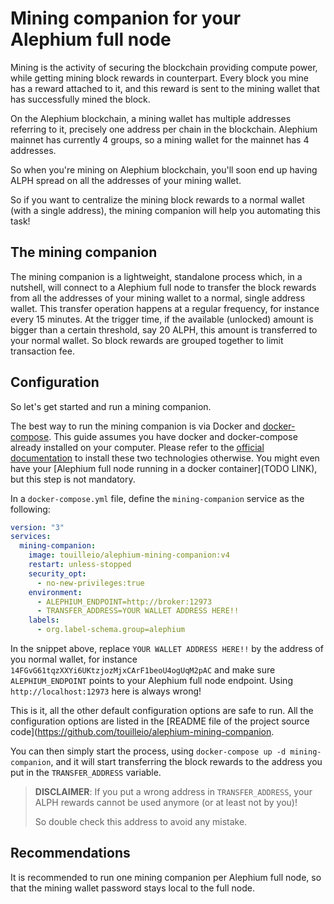 # Mining companion for your Alephium full node

Mining is the activity of securing the blockchain providing compute power, while getting
mining block rewards in counterpart. Every block you mine has a reward attached to it,
and this reward is sent to the mining wallet that has successfully mined the block.

On the Alephium blockchain, a mining wallet has multiple addresses referring to it,
precisely one address per chain in the blockchain.
Alephium mainnet has currently 4 groups, so a mining wallet for the mainnet has 4 addresses.

So when you're mining on Alephium blockchain, you'll soon end up having
ALPH spread on all the addresses of your mining wallet.

So if you want to centralize the mining block rewards
to a normal wallet (with a single address), the mining companion will help you automating this task!

## The mining companion

The mining companion is a lightweight, standalone process which, in a nutshell,
will connect to a Alephium full node to transfer the block rewards from all the addresses of your mining wallet
to a normal, single address wallet.
This transfer operation happens at a regular frequency, for instance every 15 minutes.
At the trigger time, if the available (unlocked) amount is bigger than a certain threshold,
say 20 ALPH, this amount is transferred to your normal wallet. So block rewards are grouped
together to limit transaction fee.

## Configuration

So let's get started and run a mining companion.

The best way to run the mining companion is via Docker and [docker-compose](https://docs.docker.com/compose/).
This guide assumes you have docker and docker-compose already installed
on your computer. Please refer to the [official documentation](https://docs.docker.com/compose/install/) to install
these two technologies otherwise.
You might even have your [Alephium full node running in a docker container](TODO LINK), but this step is not mandatory.

In a `docker-compose.yml` file, define the `mining-companion` service as the following:

```yaml
version: "3"
services:
  mining-companion:
    image: touilleio/alephium-mining-companion:v4
    restart: unless-stopped
    security_opt:
      - no-new-privileges:true
    environment:
      - ALEPHIUM_ENDPOINT=http://broker:12973
      - TRANSFER_ADDRESS=YOUR WALLET ADDRESS HERE!!
    labels:
      - org.label-schema.group=alephium
```

In the snippet above, replace `YOUR WALLET ADDRESS HERE!!` by the address of you normal wallet, for instance
`14FGvG61tqzXXYi6UKtzjozMjxCArF1beoU4ogUqM2pAC` and make sure `ALEPHIUM_ENDPOINT` points to
your Alephium full node endpoint. Using `http://localhost:12973` here is always wrong!

This is it, all the other default configuration options are safe to run. All the configuration options
are listed in the [README file of the project source code](https://github.com/touilleio/alephium-mining-companion.

You can then simply start the process, using `docker-compose up -d mining-companion`, and it will
start transferring the block rewards to the address you put in the `TRANSFER_ADDRESS` variable.

> **DISCLAIMER**: If you put a wrong address in `TRANSFER_ADDRESS`, your ALPH rewards cannot be used anymore (or at least not by you)!
>
> So double check this address to avoid any mistake.

## Recommendations

It is recommended to run one mining companion per Alephium full node, so that the
mining wallet password stays local to the full node.
